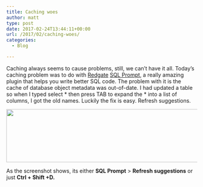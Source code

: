 ```yaml
---
title: Caching woes
author: matt
type: post
date: 2017-02-24T13:44:11+00:00
url: /2017/02/caching-woes/
categories:
  - Blog

---
```

Caching always seems to cause problems, still, we can&#8217;t have it all. Today&#8217;s caching problem was to do with <a href="http://www.red-gate.com/" target="_blank" rel="nofollow">Redgate</a> <a href="http://www.red-gate.com/products/sql-development/sql-prompt/" target="_blank" rel="nofollow">SQL Prompt</a>, a really amazing plugin that helps you write better SQL code. The problem with it is the cache of database object metadata was out-of-date. I had updated a table so when I typed select \* then press TAB to expand the \* into a list of columns, I got the old names. Luckily the fix is easy. Refresh suggestions.

<a href="//matt40k.uk/img/2017/02/sqlPromptRefresh.png" target="_blank" rel="nofollow"><img class="alignnone size-full wp-image-2410" src="//matt40k.uk/img/2017/02/sqlPromptRefresh.png" alt="" width="538" height="140" srcset="//matt40k.uk/img/2017/02/sqlPromptRefresh.png 538w, //matt40k.uk/img/2017/02/sqlPromptRefresh-300x78.png 300w" sizes="(max-width: 538px) 100vw, 538px" /></a>

As the screenshot shows, its either **SQL Prompt** > **Refresh suggestions** or just **Ctrl + Shift +D.**

